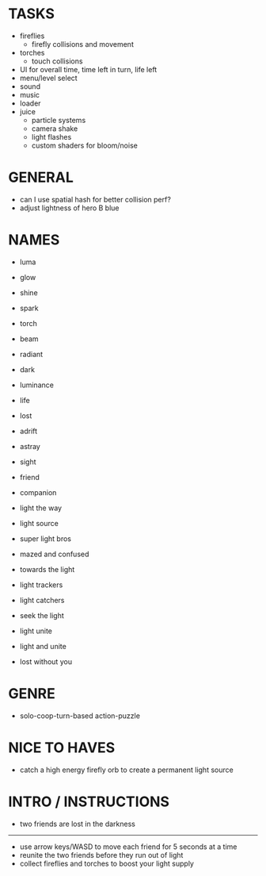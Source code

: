 # TASKS
- fireflies
  - firefly collisions and movement
- torches
  - touch collisions
- UI for overall time, time left in turn, life left
- menu/level select
- sound
- music
- loader
- juice
  - particle systems
  - camera shake
  - light flashes
  - custom shaders for bloom/noise

# GENERAL

- can I use spatial hash for better collision perf?
- adjust lightness of hero B blue

# NAMES

- luma
- glow
- shine
- spark
- torch
- beam
- radiant
- dark
- luminance

- life

- lost
- adrift
- astray

- sight

- friend
- companion

- light the way
- light source
- super light bros
- mazed and confused
- towards the light
- light trackers
- light catchers
- seek the light
- light unite
- light and unite
- lost without you

# GENRE

- solo-coop-turn-based action-puzzle

# NICE TO HAVES
- catch a high energy firefly orb to create a permanent light source

# INTRO / INSTRUCTIONS

- two friends are lost in the darkness
---
- use arrow keys/WASD to move each friend for 5 seconds at a time
- reunite the two friends before they run out of light
- collect fireflies and torches to boost your light supply
